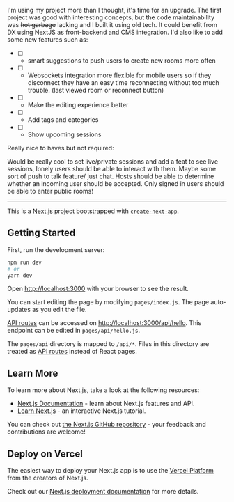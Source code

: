 I'm using my project more than I thought, it's time for an upgrade. The first project was good with interesting concepts, but the code maintainability was ~~hot garbage~~ lacking and I built it using old tech. It could benefit from DX using NextJS as front-backend and CMS integration. I'd also like to add some new features such as:

- [ ] - smart suggestions to push users to create new rooms more often

- [ ] - Websockets integration more flexible for mobile users so if they disconnect they have an easy time reconnecting without too much trouble. (last viewed room or reconnect button)

- [ ] - Make the editing experience better

- [ ] - Add tags and categories

- [ ] - Show upcoming sessions

Really nice to haves but not required:

Would be really cool to set live/private sessions and add a feat to see live sessions, lonely users should be able to interact with them. Maybe some sort of push to talk feature/ just chat. Hosts should be able to determine whether an incoming user should be accepted. Only signed in users should be able to enter public rooms!

------

This is a [Next.js](https://nextjs.org/) project bootstrapped with [`create-next-app`](https://github.com/vercel/next.js/tree/canary/packages/create-next-app).

## Getting Started

First, run the development server:

```bash
npm run dev
# or
yarn dev
```

Open [http://localhost:3000](http://localhost:3000) with your browser to see the result.

You can start editing the page by modifying `pages/index.js`. The page auto-updates as you edit the file.

[API routes](https://nextjs.org/docs/api-routes/introduction) can be accessed on [http://localhost:3000/api/hello](http://localhost:3000/api/hello). This endpoint can be edited in `pages/api/hello.js`.

The `pages/api` directory is mapped to `/api/*`. Files in this directory are treated as [API routes](https://nextjs.org/docs/api-routes/introduction) instead of React pages.

## Learn More

To learn more about Next.js, take a look at the following resources:

- [Next.js Documentation](https://nextjs.org/docs) - learn about Next.js features and API.
- [Learn Next.js](https://nextjs.org/learn) - an interactive Next.js tutorial.

You can check out [the Next.js GitHub repository](https://github.com/vercel/next.js/) - your feedback and contributions are welcome!

## Deploy on Vercel

The easiest way to deploy your Next.js app is to use the [Vercel Platform](https://vercel.com/new?utm_medium=default-template&filter=next.js&utm_source=create-next-app&utm_campaign=create-next-app-readme) from the creators of Next.js.

Check out our [Next.js deployment documentation](https://nextjs.org/docs/deployment) for more details.
